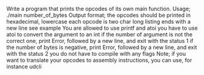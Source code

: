 Write a program that prints the opcodes of its own main function. Usage; ./main number_of_bytes
Output format; the opcodes should be printed in hexadecimal, lowercase each opcode is two char long
listing ends with a new line see example
You are allowed to use printf and atoi you have to use atoi to convert the argument to an int if the number of argument is not the correct one, print Error, followed by a new line, and exit with the status 1 if the number of bytes is negative, print Error, followed by a new line, and exit with the status 2 you do not have to compile with any flags
Note; if you want to translate your opcodes to assembly instructions, you can use, for instance udcli
